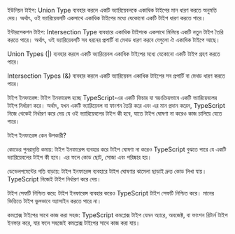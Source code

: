 
ইউনিয়ন টাইপ:
Union Type ব্যবহার করলে একটি ভ্যারিয়েবলকে একাধিক টাইপের মান ধারণ করতে অনুমতি দেয়। অর্থাৎ, ওই ভ্যারিয়েবলটি একসাথে একাধিক টাইপের মধ্যে যেকোনো একটি টাইপ ধারণ করতে পারে।

ইন্টারসেকশন টাইপ:
Intersection Type ব্যবহারে একাধিক টাইপকে একসাথে মিলিয়ে একটি নতুন টাইপ তৈরি করতে পারে। অর্থাৎ, ওই ভ্যারিয়েবলটি সব ধরনের প্রপার্টি বা মেথড ধারণ করবে যেগুলো ঐ একাধিক টাইপে আছে।

Union Types (|) ব্যবহার করলে একটি ভ্যারিয়েবল একাধিক টাইপের মধ্যে যেকোনো একটি টাইপ গ্রহণ করতে পারে।

Intersection Types (&) ব্যবহার করলে একটি ভ্যারিয়েবল একাধিক টাইপের সব প্রপার্টি বা মেথড ধারণ করতে পারে।






টাইপ ইনফারেন্স:
টাইপ ইনফারেন্স হচ্ছে TypeScript-এর একটি ফিচার যা স্বয়ংক্রিয়ভাবে একটি ভ্যারিয়েবলের টাইপ নির্ধারণ করে। অর্থাৎ, যখন একটি ভ্যারিয়েবল বা ফাংশন তৈরি করে এবং এর মান প্রদান করেন, TypeScript নিজে থেকেই নির্ধারণ করে দেয় যে ওই ভ্যারিয়েবলের টাইপ কী হবে, যাতে টাইপ ঘোষণা না করেও কাজ চালিয়ে যেতে পারে।

টাইপ ইনফারেন্স কেন উপকারী?

কোডের পুনরাবৃত্তি কমায়:
টাইপ ইনফারেন্স ব্যবহার করে টাইপ ঘোষণা না করেও TypeScript বুঝতে পারে যে একটি ভ্যারিয়েবলের টাইপ কী হবে। এর ফলে কোড ছোট, সোজা এবং পরিষ্কার হয়।

ডেভেলপমেন্টের গতি বাড়ায়:
টাইপ ইনফারেন্স ব্যবহারে টাইপ ঘোষণার ঝামেলা ছাড়াই দ্রুত কোড লিখা যায়। TypeScript নিজেই টাইপ নির্ধারণ করে দেয়।

টাইপ সেফটি নিশ্চিত করে:
টাইপ ইনফারেন্স ব্যবহার করেও TypeScript টাইপ সেফটি নিশ্চিত করে। মানের ভিত্তিতে টাইপ ভুলভাবে অ্যাসাইন করতে পারে না।

কমপ্লেক্স টাইপের সাথে কাজ করা সহজ:
TypeScript কমপ্লেক্স টাইপ যেমন অ্যারে, অবজেক্ট, বা ফাংশন রিটার্ন টাইপ ইনফার করে, যার ফলে সহজেই কমপ্লেক্স টাইপের সাথে কাজ করা যায়।